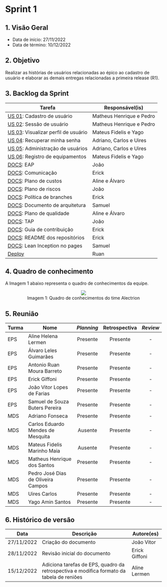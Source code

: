 # Sprint 1

## 1. Visão Geral

* Data de início: 27/11/2022
* Data de término: 10/12/2022

## 2. Objetivo 

Realizar as histórias de usuários relacionadas ao épico ao cadastro de usuário e elaborar as demais entregas relacionadas a primeira release (R1).

## 3. Backlog da Sprint

|Tarefa|Responsável(is)|
|------|-----------|
| [US 01](https://github.com/fga-eps-mds/2022-2-alectrion-doc/issues/7): Cadastro de usuário | Matheus Henrique e Pedro |
| [US 02](https://github.com/fga-eps-mds/2022-2-alectrion-doc/issues/8): Sessão de usuário | Matheus Henrique e Pedro |
| [US 03](https://github.com/fga-eps-mds/2022-2-alectrion-doc/issues/9): Visualizar perfil de usuário | Mateus Fidelis e Yago |
| [US 04](https://github.com/fga-eps-mds/2022-2-alectrion-doc/issues/10): Recuperar minha senha | Adriano, Carlos e Uires |
| [US 05](https://github.com/fga-eps-mds/2022-2-Alectrion-DOC/issues/12): Administração de usuários | Adriano, Carlos e Uires |
| [US 06](https://github.com/fga-eps-mds/2022-2-Alectrion-DOC/issues/13): Registro de equipamentos | Mateus Fidelis e Yago |
| [DOCS](https://github.com/fga-eps-mds/2022-2-Alectrion-DOC/issues/15):  EAP | João |
| [DOCS](https://github.com/fga-eps-mds/2022-2-Alectrion-DOC/issues/20):  Comunicação | Erick |
| [DOCS](https://github.com/fga-eps-mds/2022-2-Alectrion-DOC/issues/22):  Plano de custos | Aline e Álvaro |
| [DOCS](https://github.com/fga-eps-mds/2022-2-Alectrion-DOC/issues/25):  Plano de riscos | João |
| [DOCS](https://github.com/fga-eps-mds/2022-2-Alectrion-DOC/issues/30):  Política de branches | Erick |
| [DOCS](https://github.com/fga-eps-mds/2022-2-Alectrion-DOC/issues/28):  Documento de arquitetura | Samuel |
| [DOCS](https://github.com/fga-eps-mds/2022-2-Alectrion-DOC/issues/26):  Plano de qualidade | Aline e Álvaro |
| [DOCS](https://github.com/fga-eps-mds/2022-2-Alectrion-DOC/issues/29):  TAP | João |
| [DOCS](https://github.com/fga-eps-mds/2022-2-Alectrion-DOC/issues/31):  Guia de contribuição | Erick |
| [DOCS](https://github.com/fga-eps-mds/2022-2-Alectrion-DOC/issues/30):  README dos repositórios | Erick |
| [DOCS](https://github.com/fga-eps-mds/2022-2-Alectrion-DOC/issues/17):  Lean Inception no pages | Samuel |
| [Deploy](https://github.com/fga-eps-mds/2022-2-Alectrion-DOC/issues/) | Ruan |

## 4. Quadro de conhecimento

A Imagem 1 abaixo representa o quadro de conhecimentos da equipe.

<div align="center">
   <img width="auto" height="auto" src="assets/quadro_de_conhecimento/1_quadro_de_conhecimento.png"/>
</div>

<figcaption align='center'>
   Imagem 1: Quadro de conhecimentos do time Alectrion
   <br>
</figcaption>

## 5. Reunião

|Turma|Nome|_Planning_|Retrospectiva|_Review_|
|-----|----|:--------:|:--------:|:--------:|
| EPS | Aline Helena Lermen | Presente | Presente|- |
| EPS | Álvaro Leles Guimarães | Presente | Presente |- | 
| EPS | Antonio Ruan Moura Barreto | Presente | Presente |- |
| EPS | Erick Giffoni | Presente | Presente |- | 
| EPS | João Vitor Lopes de Farias | Presente | Presente |- |
| EPS | Samuel de Souza Buters Pereira | Presente |Presente |- |
| MDS | Adriano Fonseca | Presente |Presente |- | 
| MDS | Carlos Eduardo Mendes de Mesquita | Ausente |Presente |- | 
| MDS | Mateus Fidelis Marinho Maia | Ausente |Presente |- |
| MDS | Matheus Henrique dos Santos | Presente |Presente |- |
| MDS | Pedro José Dias de Oliveira Campos | Presente |Presente |- | 
| MDS | Uires Carlos | Presente |Presente |- | 
| MDS | Yago Amin Santos | Presente |Presente |- |


## 6. Histórico de versão

|**Data**|**Descrição**|**Autore(es)**|
|--------|-------------|--------------|
|27/11/2022| Criação do documento | João Vitor |
|28/11/2022| Revisão inicial do documento | Erick Giffoni |
|15/12/2022| Adiciona tarefas de EPS, quadro da retrospectiva e modifica formato da tabela de reniões | Aline Lermen |